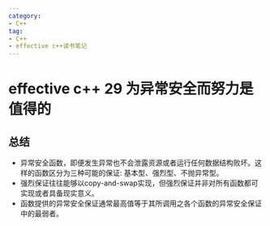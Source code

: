 ```yaml
---
category: 
- C++
tag:
- C++
- effective c++读书笔记
---
```


# effective c++ 29 为异常安全而努力是值得的



## 总结
- 异常安全函数，即便发生异常也不会泄露资源或者运行任何数据结构败坏。这样的函数区分为三种可能的保证: 基本型、强烈型、不抛异常型。
- 强烈保证往往能够以copy-and-swap实现，但强烈保证并非对所有函数都可实现或者具备现实意义。
- 函数提供的异常安全保证通常最高值等于其所调用之各个函数的异常安全保证中的最弱者。
